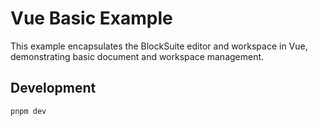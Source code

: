 # Vue Basic Example

This example encapsulates the BlockSuite editor and workspace in Vue, demonstrating basic document and workspace management.

## Development

```sh
pnpm dev
```
